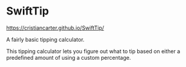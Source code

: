 # SwiftTip

https://cristiancarter.github.io/SwiftTip/


 A fairly basic tipping calculator.

 This tipping calculator lets you figure out what to tip based on either a predefined amount of using a custom percentage.
